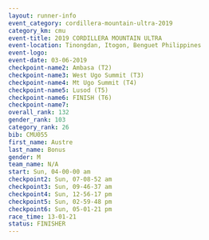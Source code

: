 ```yaml
---
layout: runner-info 
event_category: cordillera-mountain-ultra-2019 
category_km: cmu 
event-title: 2019 CORDILLERA MOUNTAIN ULTRA 
event-location: Tinongdan, Itogon, Benguet Philippines 
event-logo: 
event-date: 03-06-2019 
checkpoint-name2: Ambasa (T2) 
checkpoint-name3: West Ugo Summit (T3) 
checkpoint-name4: Mt Ugo Summit (T4) 
checkpoint-name5: Lusod (T5) 
checkpoint-name6: FINISH (T6) 
checkpoint-name7: 
overall_rank: 132
gender_rank: 103
category_rank: 26
bib: CMU055
first_name: Austre
last_name: Bonus
gender: M
team_name: N/A
start: Sun, 04-00-00 am
checkpoint2: Sun, 07-08-52 am
checkpoint3: Sun, 09-46-37 am
checkpoint4: Sun, 12-56-17 pm
checkpoint5: Sun, 02-59-48 pm
checkpoint6: Sun, 05-01-21 pm
race_time: 13-01-21
status: FINISHER
---
```

